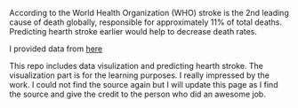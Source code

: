According to the World Health Organization (WHO) stroke is the 2nd leading cause of death globally, responsible for approximately 11% of total deaths. Predicting hearth stroke earlier would help to decrease death rates.  

I provided data from [here](https://www.kaggle.com/fedesoriano/stroke-prediction-dataset) 

This repo includes data visulization and predicting hearth stroke.
The visualization part is for the learning purposes. I really impressed by the work. I could not find the source again but I will update this page as I find the source and give the credit to the person who did an awesome job.